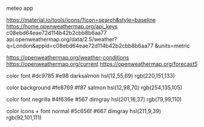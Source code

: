 meteo app

https://material.io/tools/icons/?icon=search&style=baseline
https://home.openweathermap.org/api_keys    c08ebd64eae72d114b42b2cbb8b6aa77
api.openweathermap.org/data/2.5/weather?q=London&appid=c08ebd64eae72d114b42b2cbb8b6aa77
&units=metric

https://openweathermap.org/weather-conditions
https://openweathermap.org/current
https://openweathermap.org/forecast5


color font
#dc9785
#e98
darksalmon
hsl(12,55,69)
rgb(220,151,133)


color background
#fe8769
#f87
salmon
hsl(12,98,70)
rgb(254,135,105)

color font negrilla
#4f636e
#567
dimgray
hsl(201,16,37)
rgb(79,99,110)


color icons + font normal
#5c656f
#667
dimgray
hsl(211,9,39)
rgb(92,101,111)